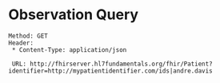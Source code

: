 # Observation Query
```text
Method: GET
Header:
 * Content-Type: application/json

 URL: http://fhirserver.hl7fundamentals.org/fhir/Patient?identifier=http://mypatientidentifier.com/ids|andre.davis
 ```